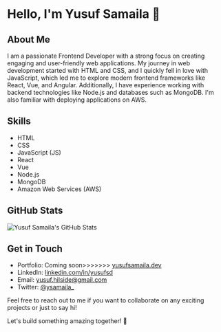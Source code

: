 # Hello, I'm Yusuf Samaila 👋

## About Me

I am a passionate Frontend Developer with a strong focus on creating engaging and user-friendly web applications. My journey in web development started with HTML and CSS, and I quickly fell in love with JavaScript, which led me to explore modern frontend frameworks like React, Vue, and Angular. Additionally, I have experience working with backend technologies like Node.js and databases such as MongoDB. I'm also familiar with deploying applications on AWS.

## Skills

- HTML
- CSS
- JavaScript (JS)
- React
- Vue
- Node.js
- MongoDB
- Amazon Web Services (AWS)

## GitHub Stats

![Yusuf Samaila's GitHub Stats](https://github-readme-stats.vercel.app/api?username=samailayusuf&show_icons=true&hide_border=true&count_private=true)

## Get in Touch

- Portfolio: Coming soon>>>>>>> [yusufsamaila.dev](https://yusufsamaila.dev)
- LinkedIn: [linkedin.com/in/yusufsd](https://www.linkedin.com/in/yusufsd)
- Email: yusuf.hilside@gmail.com
- Twitter: [@ysamaila_](https://twitter.com/ysamaila_)

Feel free to reach out to me if you want to collaborate on any exciting projects or just to say hi!

Let's build something amazing together! 🚀
